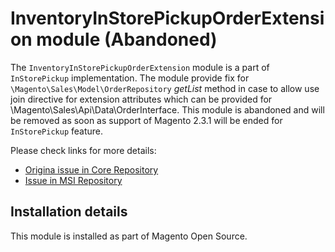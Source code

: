 # InventoryInStorePickupOrderExtension module (Abandoned)

The `InventoryInStorePickupOrderExtension` module is a part of `InStorePickup` implementation.
The module provide fix for `\Magento\Sales\Model\OrderRepository` *getList* method in case to allow use join directive for extension attributes which can be provided for \Magento\Sales\Api\Data\OrderInterface.
This module is abandoned and will be removed as soon as support of Magento 2.3.1 will be ended for `InStorePickup` feature.
 
Please check links for more details:
* [Origina issue in Core Repository](https://github.com/magento/magento2/issues/8035)  
* [Issue in MSI Repository](https://github.com/magento-engcom/msi/issues/2099)

## Installation details
 
This module is installed as part of Magento Open Source. 
